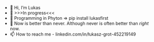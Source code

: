 - 👋 Hi, I’m Lukas
- 👀 >>>In progress<<<
- 🌱 Programming in Phyton => pip install lukasfirst
- 💞️ Now is better than never.
     Although never is often better than *right* now.
- 📫 How to reach me - linkedin.com/in/łukasz-grot-452219149

<!---
Shanoxx/Shanoxx is a ✨ special ✨ repository because its `README.md` (this file) appears on your GitHub profile.
You can click the Preview link to take a look at your changes.
--->
